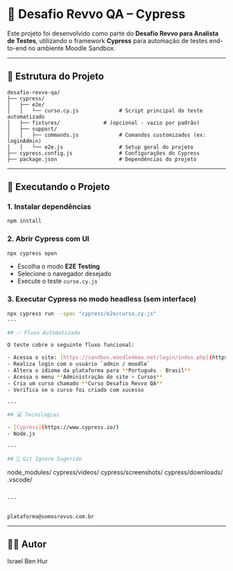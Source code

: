 # 🧪 Desafio Revvo QA – Cypress

Este projeto foi desenvolvido como parte do **Desafio Revvo para Analista de Testes**, utilizando o framework **Cypress** para automação de testes end-to-end no ambiente Moodle Sandbox.

---

## 📁 Estrutura do Projeto

```
desafio-revvo-qa/
├── cypress/
│   ├── e2e/
│   │   └── curso.cy.js             # Script principal do teste automatizado
│   ├── fixtures/              # (opcional - vazio por padrão)
│   ├── support/
│   │   ├── commands.js             # Comandos customizados (ex: loginAdmin)
│   │   └── e2e.js                  # Setup geral do projeto
├── cypress.config.js               # Configurações do Cypress
├── package.json                    # Dependências do projeto
```

---

## 🚀 Executando o Projeto

### 1. Instalar dependências

```bash
npm install
```

### 2. Abrir Cypress com UI

```bash
npx cypress open
```

- Escolha o modo **E2E Testing**
- Selecione o navegador desejado
- Execute o teste `curso.cy.js`

### 3. Executar Cypress no modo headless (sem interface)

```bash
npx cypress run --spec "cypress/e2e/curso.cy.js"
---

## ✅ Fluxo Automatizado

O teste cobre o seguinte fluxo funcional:

- Acessa o site: [https://sandbox.moodledemo.net/login/index.php](https://sandbox.moodledemo.net/login/index.php)
- Realiza login com o usuário `admin / moodle`
- Altera o idioma da plataforma para **Português - Brasil**
- Acessa o menu **Administração do site > Cursos**
- Cria um curso chamado **Curso Desafio Revvo QA**
- Verifica se o curso foi criado com sucesso

---

## 💻 Tecnologias

- [Cypress](https://www.cypress.io/)
- Node.js

---

## 📂 Git Ignore Sugerido

```
node_modules/
cypress/videos/
cypress/screenshots/
cypress/downloads/
.vscode/
```

---


plataforma@somosrevvo.com.br
```

---

## 👨‍💻 Autor

Israel Ben Hur
